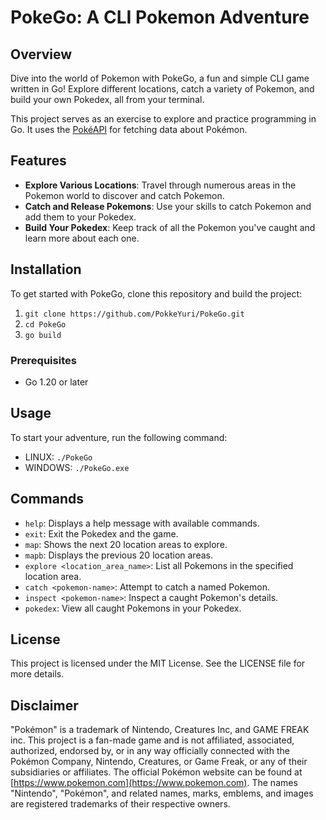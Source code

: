 # PokeGo: A CLI Pokemon Adventure

## Overview
Dive into the world of Pokemon with PokeGo, a fun and simple CLI game written in Go! Explore different locations, catch a variety of Pokemon, and build your own Pokedex, all from your terminal.

This project serves as an exercise to explore and practice programming in Go. 
It uses the [PokéAPI](https://pokeapi.co/) for fetching data about Pokémon.

## Features
- **Explore Various Locations**: Travel through numerous areas in the Pokemon world to discover and catch Pokemon.
- **Catch and Release Pokemons**: Use your skills to catch Pokemon and add them to your Pokedex.
- **Build Your Pokedex**: Keep track of all the Pokemon you've caught and learn more about each one.

## Installation

To get started with PokeGo, clone this repository and build the project:
1. `git clone https://github.com/PokkeYuri/PokeGo.git`
2. `cd PokeGo`
3. `go build`

### Prerequisites
- Go 1.20 or later

## Usage
To start your adventure, run the following command: 
- LINUX: `./PokeGo`
- WINDOWS: `./PokeGo.exe`

## Commands
- `help`: Displays a help message with available commands.
- `exit`: Exit the Pokedex and the game.
- `map`: Shows the next 20 location areas to explore.
- `mapb`: Displays the previous 20 location areas.
- `explore <location_area_name>`: List all Pokemons in the specified location area.
- `catch <pokemon-name>`: Attempt to catch a named Pokemon.
- `inspect <pokemon-name>`: Inspect a caught Pokemon's details.
- `pokedex`: View all caught Pokemons in your Pokedex.

## License
This project is licensed under the MIT License. See the LICENSE file for more details.

## Disclaimer
"Pokémon" is a trademark of Nintendo, Creatures Inc, and GAME FREAK inc. This project is a fan-made game and is not affiliated, associated, authorized, endorsed by, or in any way officially connected with the Pokémon Company, Nintendo, Creatures, or Game Freak, or any of their subsidiaries or affiliates. The official Pokémon website can be found at [https://www.pokemon.com](https://www.pokemon.com). The names "Nintendo", "Pokémon", and related names, marks, emblems, and images are registered trademarks of their respective owners.

